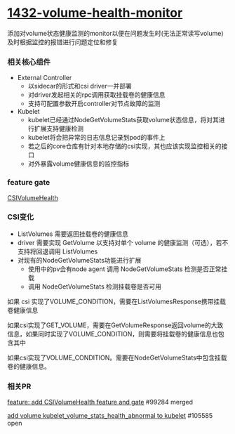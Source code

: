 # [1432-volume-health-monitor](https://github.com/kubernetes/enhancements/tree/master/keps/sig-storage/1432-volume-health-monitor)

添加对volume状态健康监测的monitor以便在问题发生时(无法正常读写volume)及时根据监控的报错进行问题定位和修复


### 相关核心组件

- External Controller
  - 以sidecar的形式和csi driver一并部署
  - 对driver发起相关的rpc调用获取挂载卷的健康信息
  - 支持可配置参数开启controller对节点故障的监测
- Kubelet
  - kubelet已经通过NodeGetVolumeStats获取volume状态信息，将对其进行扩展支持健康检测
  - kubelet将会把异常的日志信息记录到pod的事件上
  - 若之后的core仓库有针对本地存储的csi实现，其也应该实现监控相关的接口
  - 对外暴露volume健康信息的监控指标

### feature gate

[CSIVolumeHealth](https://github.com/kubernetes/kubernetes/blob/a1e8a5bf39d48719dfbcf49ea09223ee04840502/pkg/features/kube_features.go#L702)



### CSI变化

- ListVolumes 需要返回挂载卷的健康信息
- driver 需要实现 GetVolume 以支持对单个 volume 的健康监测（可选），若不支持将回退调用 ListVolumes
- 对现有的NodeGetVolumeStats功能进行扩展
  - 使用中的pv会有node agent 调用 NodeGetVolumeStats 检测是否正常挂载
  - 调用 NodeGetVolumeStats 检测挂载卷是否可用

如果 csi 实现了VOLUME_CONDITION，需要在ListVolumesResponse携带挂载卷健康信息

如果csi实现了GET_VOLUME，需要在GetVolumeResponse返回volume的大致信息，如果同时实现了VOLUME_CONDITION，则需要将挂载卷的健康信息也包含其中

如果csi实现了VOLUME_CONDITION。需要在NodeGetVolumeStats中包含挂载卷的健康信息。



### 相关PR

[feature: add CSIVolumeHealth feature and gate](https://github.com/kubernetes/kubernetes/pull/99284/files#) #99284 merged

[add volume kubelet_volume_stats_health_abnormal to kubelet](https://github.com/kubernetes/kubernetes/pull/105585/files#) #105585 open